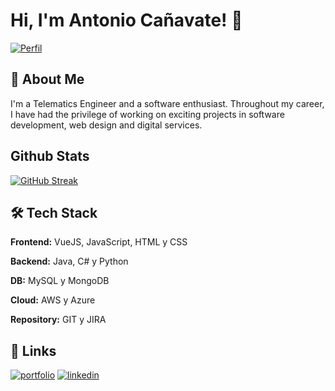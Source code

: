 # Hi, I'm Antonio Cañavate! 👋

[![Perfil](https://negociatumente.com/wp-content/uploads/2025/01/Diseno-sin-titulo2.png)](https://negociatumente.com)
## 🚀 About Me
I'm a Telematics Engineer and a software enthusiast. Throughout my career, I have had the privilege of working on exciting projects in software development, web design and digital services.
## Github Stats
[![GitHub Streak](https://github-readme-streak-stats.herokuapp.com?user=negociatumente&theme=iceberg&date_format=j%20M%5B%20Y%5D)](https://git.io/streak-stats)
## 🛠 Tech Stack

**Frontend:** VueJS, JavaScript, HTML y CSS

**Backend:** Java, C# y Python

**DB:** MySQL y MongoDB

**Cloud:** AWS y Azure

**Repository:** GIT y JIRA
## 🔗 Links
[![portfolio](https://img.shields.io/badge/my_portfolio-000?style=for-the-badge&logo=ko-fi&logoColor=white)](https://negociatumente.com//)
[![linkedin](https://img.shields.io/badge/linkedin-0A66C2?style=for-the-badge&logo=linkedin&logoColor=white)](https://www.linkedin.com/in/antonio-canavate-sanchez/)
